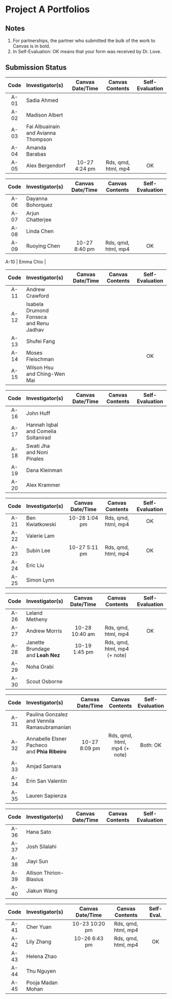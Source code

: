 # Project A Portfolios

## Notes

1. For partnerships, the partner who submitted the bulk of the work to Canvas is in bold.
2. In Self-Evaluation: OK means that your form was received by Dr. Love.

## Submission Status

Code | Investigator(s) | Canvas Date/Time | Canvas Contents | Self-Evaluation
:----: | :----------------- | :------------: | :---------------------: | :---------:
A-01 | Sadia Ahmed | 
A-02 | Madison Albert | 
A-03 | Fai Albuainain <br> and Avianna Thompson | 
A-04 | Amanda Barabas | 
A-05 | Alex Bergendorf | 10-27 4:24 pm | Rds, qmd, html, mp4 | OK

Code | Investigator(s) | Canvas Date/Time | Canvas Contents | Self-Evaluation
:----: | :----------------- | :------------: | :---------------------: | :---------:
A-06 | Dayanna Bohorquez | 
A-07 | Arjun Chatterjee | 
A-08 | Linda Chen | 
A-09 | Ruoying Chen | 10-27 8:40 pm | Rds, qmd, html, mp4 | OK

A-10 | Emma Chio | 

Code | Investigator(s) | Canvas Date/Time | Canvas Contents | Self-Evaluation
:----: | :----------------- | :------------: | :---------------------: | :---------:
A-11 | Andrew Crawford | 
A-12 | Isabela Drumond Fonseca <br> and Renu Jadhav | 
A-13 | Shufei Fang | 
A-14 | Moses Fleischman | | | OK
A-15 | Wilson Hsu <br> and Ching-Wen Mai | 

Code | Investigator(s) | Canvas Date/Time | Canvas Contents | Self-Evaluation
:----: | :----------------- | :------------: | :---------------------: | :---------:
A-16 | John Huff | 
A-17 | Hannah Iqbal <br> and Comelia Soltanirad | 
A-18 | Swati Jha <br> and Noni Pinales | 
A-19 | Dana Kleinman | 
A-20 | Alex Krammer | 

Code | Investigator(s) | Canvas Date/Time | Canvas Contents | Self-Evaluation
:----: | :----------------- | :------------: | :---------------------: | :---------:
A-21 | Ben Kwiatkowski | 10-28 1:04 pm | Rds, qmd, html, mp4 | OK
A-22 | Valerie Lam | 
A-23 | Subin Lee | 10-27 5:11 pm | Rds, qmd, html, mp4 | OK
A-24 | Eric Liu | 
A-25 | Simon Lynn | 

Code | Investigator(s) | Canvas Date/Time | Canvas Contents | Self-Evaluation
:----: | :----------------- | :------------: | :---------------------: | :---------:
A-26 | Leland Metheny | 
A-27 | Andrew Morris | 10-28 10:40 am | Rds, qmd, html, mp4 | OK
A-28 | Janette Brundage <br> and **Leah Nez** | 10-19 1:45 pm | Rds, qmd, html, mp4 (+ note) |
A-29 | Noha Orabi | 
A-30 | Scout Osborne | 

Code | Investigator(s) | Canvas Date/Time | Canvas Contents | Self-Evaluation
:----: | :----------------- | :------------: | :---------------------: | :---------:
A-31 | Paulina Gonzalez <br> and Vennila Ramasubramanian | 
A-32 | Annabelle Elsner Pacheco <br> and **Phia Ribeiro** | 10-27 8:09 pm | Rds, qmd, html, mp4 (+ note) | Both: OK
A-33 | Amjad Samara | 
A-34 | Erin San Valentin | 
A-35 | Lauren Sapienza | 

Code | Investigator(s) | Canvas Date/Time | Canvas Contents | Self-Evaluation
:----: | :----------------- | :------------: | :---------------------: | :---------:
A-36 | Hana Sato | 
A-37 | Josh Silalahi | 
A-38 | Jiayi Sun | 
A-39 | Allison Thirion-Blasius | 
A-40 | Jiakun Wang | 

Code | Investigator(s) | Canvas Date/Time | Canvas Contents | Self-Eval.
:----: | :----------------- | :------------: | :---------------------: | :---------:
A-41 | Cher Yuan | 10-23 10:20 pm | Rds, qmd, html, mp4 |
A-42 | Lily Zhang | 10-26 6:43 pm | Rds, qmd, html, mp4 | OK
A-43 | Helena Zhao | 
A-44 | Thu Nguyen | 
A-45 | Pooja Madan Mohan | 
